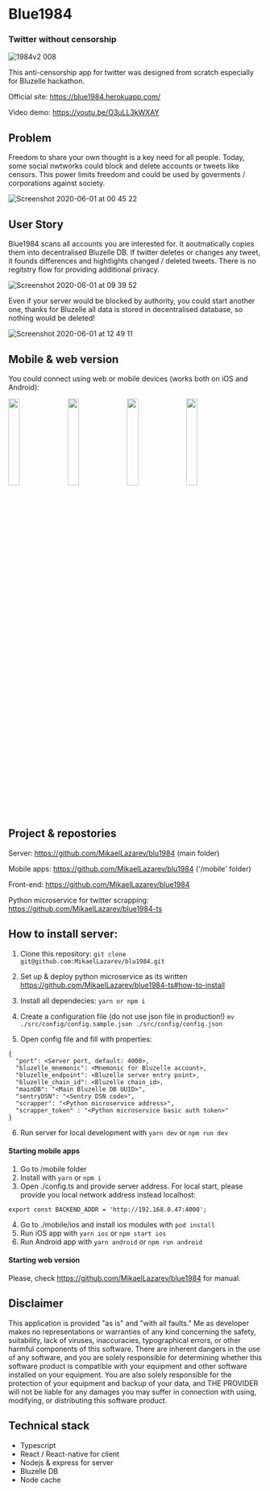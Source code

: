 # Blue1984
### Twitter without censorship

![1984v2 008](https://user-images.githubusercontent.com/26343374/83402867-3f7fe600-a410-11ea-9b57-af6149521fff.jpeg)

This anti-censorship app for twitter was designed from scratch especially for Bluzelle hackathon.

Official site: https://blue1984.herokuapp.com/

Video demo: https://youtu.be/O3uLL3kWXAY

## Problem

Freedom to share your own thought is a key need for all people. Today, some social nwtworks could block and delete accounts or tweets like censors. This power limits freedom and could be used by goverments / corporations against society.

![Screenshot 2020-06-01 at 00 45 22](https://user-images.githubusercontent.com/26343374/83402860-398a0500-a410-11ea-83d8-ab2566de8fc8.png)

## User Story

Blue1984 scans all accounts you are interested for. It aoutmatically copies them into decentralised Bluzelle DB. If twitter deletes or changes any tweet, it founds differences and hightlights changed / deleted tweets. There is no regitstry flow for providing additional privacy.

![Screenshot 2020-06-01 at 09 39 52](https://user-images.githubusercontent.com/26343374/83402864-3d1d8c00-a410-11ea-97ce-708ca3d69721.png)

Even if your server would be blocked by authority, you could start another one, thanks for Bluzelle all data is stored in decentralised database, so nothing would be deleted!

![Screenshot 2020-06-01 at 12 49 11](https://user-images.githubusercontent.com/26343374/83402866-3e4eb900-a410-11ea-9455-8adb760cbf86.png)

## Mobile & web version

You could connect using web or mobile devices (works both on iOS and Android):

<img src='https://user-images.githubusercontent.com/26343374/83404016-7ce57300-a412-11ea-947b-9be3bbbf07d5.png' width='21%'/>&nbsp;&nbsp;&nbsp;<img src='https://user-images.githubusercontent.com/26343374/83404020-7f47cd00-a412-11ea-9422-ec1211715b1d.png' width='21%'/>&nbsp;&nbsp;&nbsp;<img src='https://user-images.githubusercontent.com/26343374/83404018-7eaf3680-a412-11ea-94cb-321941c54c12.png' width='21%'/>&nbsp;&nbsp;&nbsp;<img src='https://user-images.githubusercontent.com/26343374/83404017-7eaf3680-a412-11ea-90cb-fd732463cc0d.png' width='21%'/>

## Project & repostories

Server: https://github.com/MikaelLazarev/blu1984 (main folder)

Mobile apps: https://github.com/MikaelLazarev/blu1984 ('/mobile' folder)

Front-end: https://github.com/MikaelLazarev/blue1984

Python microservice for twitter scrapping: https://github.com/MikaelLazarev/blue1984-ts

## How to install server:

1. Clone this repository: ```git clone git@github.com:MikaelLazarev/blu1984.git```

2. Set up & deploy python microservice as its written https://github.com/MikaelLazarev/blue1984-ts#how-to-install

3. Install all dependecies: ```yarn or npm i```

4. Create a configuration file (do not use json file in production!) ```mv ./src/config/config.sample.json ./src/config/config.json```

5. Open config file and fill with properties:
```
{
  "port": <Server port, default: 4000>,
  "bluzelle_mnemonic": <Mnemonic for Bluzelle account>,
  "bluzelle_endpoint": <Bluzelle server entry point>,
  "bluzelle_chain_id": <Bluzelle chain_id>,
  "mainDB": "<Main Bluzelle DB UUID>",
  "sentryDSN": "<Sentry DSN code>",
  "scrapper": "<Python microservice address>",
  "scrapper_token" : "<Python microservice basic auth token>"
}
```
6. Run server for local development with ```yarn dev``` or ```npm run dev```

#### Starting mobile apps

1. Go to /mobile folder
2. Install  with ```yarn``` or ```npm i```
3. Open ./config.ts and provide server address. For local start, please provide you local network address instead localhost:
```
export const BACKEND_ADDR = 'http://192.168.0.47:4000';

```
4. Go to ./mobile/ios and install ios modules with ```pod install```
5. Run iOS app with ```yarn ios``` or ```npm start ios```
6. Run Android app with ```yarn android``` or ```npm run android```


#### Starting web version

Please, check https://github.com/MikaelLazarev/blue1984 for manual.

## Disclaimer

This application is provided "as is" and "with all faults." Me as developer makes no representations or warranties of any kind concerning the safety, suitability, lack of viruses, inaccuracies, typographical errors, or other harmful components of this software. There are inherent dangers in the use of any software, and you are solely responsible for determining whether this software product is compatible with your equipment and other software installed on your equipment. You are also solely responsible for the protection of your equipment and backup of your data, and THE PROVIDER will not be liable for any damages you may suffer in connection with using, modifying, or distributing this software product.

## Technical stack

* Typescript
* React / React-native for client
* Nodejs & express for server
* Bluzelle DB
* Node cache

